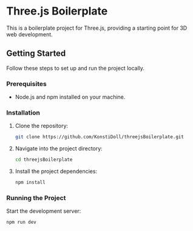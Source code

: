 # Three.js Boilerplate

This is a boilerplate project for Three.js, providing a starting point for 3D web development.

## Getting Started

Follow these steps to set up and run the project locally.

### Prerequisites

- Node.js and npm installed on your machine.

### Installation

1. Clone the repository:
    ```bash
    git clone https://github.com/KonstiDoll/threejsBoilerplate.git
    ```

2. Navigate into the project directory:
    ```bash
    cd threejsBoilerplate
    ```

3. Install the project dependencies:
    ```bash
    npm install
    ```

### Running the Project

Start the development server:
```bash
npm run dev